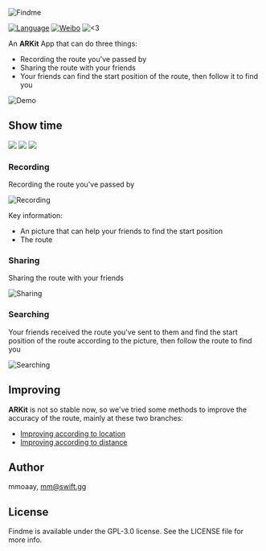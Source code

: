 ![Findme](https://github.com/mmoaay/Findme/blob/develop/Findme/resources/findme_banner.png)

[![Language](https://img.shields.io/badge/language-swift-orange.svg)](https://github.com/apple/swift)
[![Weibo](https://img.shields.io/badge/weibo-@mmoaay-red.svg?style=flat)](https://weibo.com/smmoaay)
![\<3](https://img.shields.io/badge/made%20with-%3C3-orange.svg)

An **ARKit** App that can do three things:

- Recording the route you've passed by
- Sharing the route with your friends
- Your friends can find the start position of the route, then follow it to find you

![Demo](https://github.com/mmoaay/Findme/blob/develop/Findme/resources/findme_demo.png)

## Show time

![](https://github.com/mmoaay/Findme/blob/develop/Findme/resources/findme_recording.gif) ![](https://github.com/mmoaay/Findme/blob/develop/Findme/resources/findme_sharing.gif) ![](https://github.com/mmoaay/Findme/blob/develop/Findme/resources/findme_searching.gif)

### Recording

Recording the route you've passed by

![Recording](https://github.com/mmoaay/Findme/blob/develop/Findme/resources/findme_recording.gif)

Key information:

- An picture that can help your friends to find the start position
- The route

### Sharing

Sharing the route with your friends

![Sharing](https://github.com/mmoaay/Findme/blob/develop/Findme/resources/findme_sharing.gif)

### Searching

Your friends received the route you've sent to them and find the start position of the route according to the picture, then follow the route to find you

![Searching](https://github.com/mmoaay/Findme/blob/develop/Findme/resources/findme_searching.gif)

## Improving

**ARKit** is not so stable now, so we've tried some methods to improve the accuracy of the route, mainly at these two branches:

- [Improving according to location](https://github.com/mmoaay/Findme/tree/feature/location_optimize)
- [Improving according to distance](https://github.com/mmoaay/Findme/tree/feature/distance_optimize)

## Author

mmoaay, mm@swift.gg

## License

Findme is available under the GPL-3.0 license. See the LICENSE file for more info.
